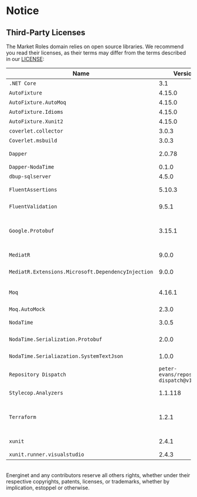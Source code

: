 # Notice

## Third-Party Licenses

The Market Roles domain relies on open source libraries.
We recommend you read their licenses, as their terms may differ from the terms described in our [LICENSE](https://github.com/Energinet-DataHub/geh-market-roles/blob/main/LICENSE):

| Name                                               | Version                              | Url                                                                                     | License                                                                                       |
| -------------------------------------------------- | ------------------------------------ | --------------------------------------------------------------------------------------- | --------------------------------------------------------------------------------------------- |
| `.NET Core`                                        | 3.1                                  | <https://dotnet.microsoft.com/download/dotnet/3.1>                                      | MIT                                                                                           |
| `AutoFixture`                                      | 4.15.0                               | <https://www.nuget.org/packages/AutoFixture/4.15.0>                                     | MIT                                                                                           |
| `AutoFixture.AutoMoq`                              | 4.15.0                               | <https://www.nuget.org/packages/AutoFixture.AutoMoq/4.15.0>                             | MIT                                                                                           |
| `AutoFixture.Idioms`                               | 4.15.0                               | <https://www.nuget.org/packages/AutoFixture.Idioms/4.15.0>                              | MIT                                                                                           |
| `AutoFixture.Xunit2`                               | 4.15.0                               | <https://www.nuget.org/packages/AutoFixture.Xunit2/4.15.0>                              | MIT                                                                                           |
| `coverlet.collector`                               | 3.0.3                                | <https://www.nuget.org/packages/coverlet.collector/3.0.3>                               | MIT                                                                                           |
| `Coverlet.msbuild`                                 | 3.0.3                                | <https://www.nuget.org/packages/coverlet.msbuild/3.0.3>                                 | MIT                                                                                           |
| `Dapper`                                           | 2.0.78                               | <https://www.nuget.org/packages/Dapper/2.0.78>                                          | Apache-2.0                                                                                    |
| `Dapper-NodaTime`                                  | 0.1.0                                | <https://www.nuget.org/packages/Dapper-NodaTime/0.1.0>                                  | ?                                                                                             |
| `dbup-sqlserver`                                   | 4.5.0                                | <https://www.nuget.org/packages/dbup-sqlserver/4.5.0>                                   | MIT                                                                                           |
| `FluentAssertions`                                 | 5.10.3                               | <https://www.nuget.org/packages/FluentAssertions/5.10.3>                                | Apache-2.0                                                                                    |
| `FluentValidation`                                 | 9.5.1                                | <https://www.nuget.org/packages/FluentValidation/9.5.1>                                 | Apache-2.0                                                                                    |
| `Google.Protobuf`                                  | 3.15.1                               | <https://www.nuget.org/packages/Google.Protobuf/3.15.1>                                 | [Copyright 2008 Google Inc.](https://github.com/protocolbuffers/protobuf/blob/master/LICENSE) |
| `MediatR`                                          | 9.0.0                                | <https://www.nuget.org/packages/MediatR/9.0.0>                                          | Apache-2.0                                                                                    |
| `MediatR.Extensions.Microsoft.DependencyInjection` | 9.0.0                                | <https://www.nuget.org/packages/MediatR.Extensions.Microsoft.DependencyInjection/9.0.0> | Apache-2.0                                                                                    |
| `Moq`                                              | 4.16.1                               | <https://www.nuget.org/packages/Moq/4.16.1>                                             | BSD 3-Clause License                                                                          |
| `Moq.AutoMock`                                     | 2.3.0                                | <https://www.nuget.org/packages/Moq.AutoMock/2.3.0>                                     | MIT                                                                                           |
| `NodaTime`                                         | 3.0.5                                | <https://www.nuget.org/packages/NodaTime/3.0.5>                                         | Apache-2.0                                                                                    |
| `NodaTime.Serialization.Protobuf`                  | 2.0.0                                | <https://www.nuget.org/packages/NodaTime.Serialization.Protobuf/2.0.0>                  | Apache-2.0                                                                                    |
| `NodaTime.Serialiazation.SystemTextJson`           | 1.0.0                                | <https://www.nuget.org/packages/NodaTime.Serialization.SystemTextJson/1.0.0>            | Apache-2.0                                                                                    |
| `Repository Dispatch`                              | `peter-evans/repository-dispatch@v1` | <https://github.com/peter-evans/repository-dispatch>                                    | MIT                                                                                           |
| `Stylecop.Analyzers`                               | 1.1.118                              | <https://www.nuget.org/packages/StyleCop.Analyzers/1.1.118>                             | Apache 2.0                                                                                    |
| `Terraform`                                        | 1.2.1                                | <https://terraform.io>                                                                  | Mozilla Public License 2.0                                                                    |
| `xunit`                                            | 2.4.1                                | <https://www.nuget.org/packages/xunit/2.4.1>                                            | Apache-2.0                                                                                    |
| `xunit.runner.visualstudio`                        | 2.4.3                                | <https://www.nuget.org/packages/xunit.runner.visualstudio/2.4.3>                        | MIT                                                                                           |

<br/>
Energinet and any contributors reserve all others rights, whether under their respective copyrights, patents, licenses, or trademarks, whether by implication, estoppel or otherwise.
